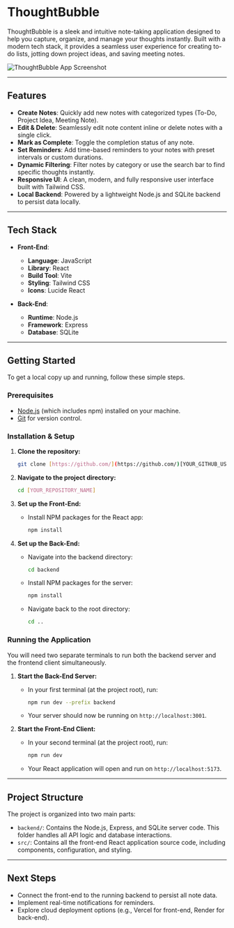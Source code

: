 # ThoughtBubble

ThoughtBubble is a sleek and intuitive note-taking application designed to help you capture, organize, and manage your thoughts instantly. Built with a modern tech stack, it provides a seamless user experience for creating to-do lists, jotting down project ideas, and saving meeting notes.

![ThoughtBubble App Screenshot](https://i.imgur.com/8a6P2bJ.png)

---

## Features

- **Create Notes**: Quickly add new notes with categorized types (To-Do, Project Idea, Meeting Note).
- **Edit & Delete**: Seamlessly edit note content inline or delete notes with a single click.
- **Mark as Complete**: Toggle the completion status of any note.
- **Set Reminders**: Add time-based reminders to your notes with preset intervals or custom durations.
- **Dynamic Filtering**: Filter notes by category or use the search bar to find specific thoughts instantly.
- **Responsive UI**: A clean, modern, and fully responsive user interface built with Tailwind CSS.
- **Local Backend**: Powered by a lightweight Node.js and SQLite backend to persist data locally.

---

## Tech Stack

- **Front-End**:
  - **Language**: JavaScript
  - **Library**: React
  - **Build Tool**: Vite
  - **Styling**: Tailwind CSS
  - **Icons**: Lucide React

- **Back-End**:
  - **Runtime**: Node.js
  - **Framework**: Express
  - **Database**: SQLite

---

## Getting Started

To get a local copy up and running, follow these simple steps.

### Prerequisites

- [Node.js](https://nodejs.org/en/) (which includes npm) installed on your machine.
- [Git](https://git-scm.com/) for version control.

### Installation & Setup

1.  **Clone the repository:**
    ```sh
    git clone [https://github.com/](https://github.com/)[YOUR_GITHUB_USERNAME]/[YOUR_REPOSITORY_NAME].git
    ```

2.  **Navigate to the project directory:**
    ```sh
    cd [YOUR_REPOSITORY_NAME]
    ```

3.  **Set up the Front-End:**
    - Install NPM packages for the React app:
      ```sh
      npm install
      ```

4.  **Set up the Back-End:**
    - Navigate into the backend directory:
      ```sh
      cd backend
      ```
    - Install NPM packages for the server:
      ```sh
      npm install
      ```
    - Navigate back to the root directory:
      ```sh
      cd ..
      ```

### Running the Application

You will need two separate terminals to run both the backend server and the frontend client simultaneously.

1.  **Start the Back-End Server:**
    - In your first terminal (at the project root), run:
      ```sh
      npm run dev --prefix backend
      ```
    - Your server should now be running on `http://localhost:3001`.

2.  **Start the Front-End Client:**
    - In your second terminal (at the project root), run:
      ```sh
      npm run dev
      ```
    - Your React application will open and run on `http://localhost:5173`.

---

## Project Structure

The project is organized into two main parts:

-   `backend/`: Contains the Node.js, Express, and SQLite server code. This folder handles all API logic and database interactions.
-   `src/`: Contains all the front-end React application source code, including components, configuration, and styling.

---

## Next Steps

-   Connect the front-end to the running backend to persist all note data.
-   Implement real-time notifications for reminders.
-   Explore cloud deployment options (e.g., Vercel for front-end, Render for back-end).
